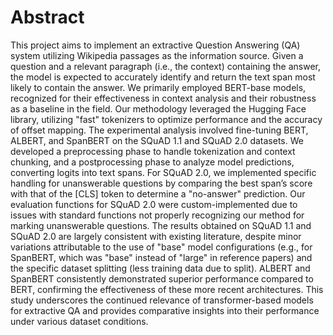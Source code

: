 # Abstract
 This project aims to implement an extractive Question Answering (QA) system utilizing Wikipedia passages as the information source. Given a question and a relevant paragraph (i.e., the context) containing the answer, the model is expected to accurately identify and return the text span most likely to contain the answer. We primarily employed BERT-base models, recognized for their effectiveness in context analysis and their robustness as a baseline in the field. Our methodology leveraged the Hugging Face library, utilizing "fast" tokenizers to optimize performance and the accuracy of offset mapping. The experimental analysis involved fine-tuning BERT, ALBERT, and SpanBERT on the SQuAD 1.1 and SQuAD 2.0 datasets. We developed a preprocessing phase to handle tokenization and context chunking, and a postprocessing phase to analyze model predictions, converting logits into text spans. For SQuAD 2.0, we implemented specific handling for unanswerable questions by comparing the best span’s score with that of the [CLS] token to determine a "no-answer" prediction. Our evaluation functions for SQuAD 2.0 were custom-implemented due to issues with standard functions not properly recognizing our method for marking unanswerable questions. The results obtained on SQuAD 1.1 and SQuAD 2.0 are largely consistent with existing literature, despite minor variations attributable to the use of "base" model configurations (e.g., for SpanBERT, which was "base" instead of "large" in reference papers) and the specific dataset splitting (less training data due to split). ALBERT and SpanBERT consistently demonstrated superior performance compared to BERT, confirming the effectiveness of these more recent architectures. This study underscores the continued relevance of transformer-based models for extractive QA and provides comparative insights into their performance under various dataset conditions.
